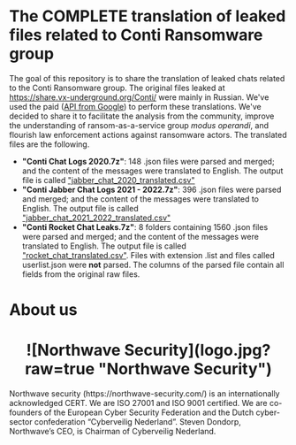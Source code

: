 # The COMPLETE translation of leaked files related to Conti Ransomware group

The goal of this repository is to share the translation of leaked chats related to the Conti Ransomware group. The original files leaked at https://share.vx-underground.org/Conti/ were mainly in Russian. We've used the paid ([API from Google](https://cloud.google.com/translate)) to perform these translations. We've decided to share it to facilitate the analysis from the community, improve the understanding of ransom-as-a-service group *modus operandi*, and flourish law enforcement actions against ransomware actors. The translated files are the following.

- **"Conti Chat Logs 2020.7z"**: 148 .json files were parsed and merged; and the content of the messages were translated to English. The output file is called ["jabber_chat_2020_translated.csv"](https://github.com/NorthwaveSecurity/complete_translated_leak_conti_chats/raw/main/jabber_chat_2020_translated.csv)
- **"Conti Jabber Chat Logs 2021 - 2022.7z"**: 396 .json files were parsed and merged; and the content of the messages were translated to English. The output file is called ["jabber_chat_2021_2022_translated.csv"](https://github.com/NorthwaveSecurity/complete_translated_leak_conti_chats/raw/main/jabber_chat_2021_2022_translated.csv)
- **"Conti Rocket Chat Leaks.7z"**: 8 folders containing 1560 .json files were parsed and merged; and the content of the messages were translated to English. The output file is called ["rocket_chat_translated.csv"](https://github.com/NorthwaveSecurity/complete_translation_leaked_chats_conti_ransomware/raw/main/rocket_chat_translated.csv.zip). Files with extension .list and files called userlist.json were **not** parsed. The columns of the parsed file contain all fields from the original raw files.

# About us
<h1 align='center'>![Northwave Security](logo.jpg?raw=true "Northwave Security")</h1>
Northwave security (https://northwave-security.com/) is an internationally acknowledged CERT. We are ISO 27001 and ISO 9001 certified. We are co-founders of the European Cyber Security Federation and the Dutch cyber-sector confederation “Cyberveilig Nederland”. Steven Dondorp, Northwave’s CEO, is Chairman of Cyberveilig Nederland.
